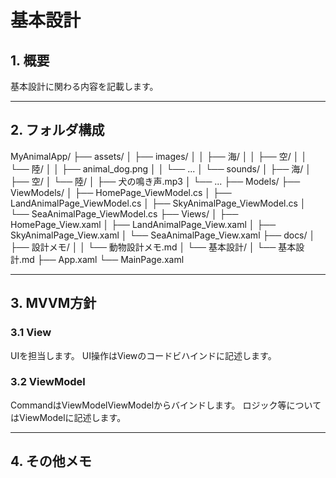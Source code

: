 # 基本設計

## 1. 概要
基本設計に関わる内容を記載します。

----

## 2. フォルダ構成
MyAnimalApp/
├── assets/
│   ├── images/
│   │   ├── 海/
│   │   ├── 空/
│   │   └── 陸/
│   │       ├── animal_dog.png
│   │       └── ...
│   └── sounds/
│       ├── 海/
│       ├── 空/
│       └── 陸/
│           ├── 犬の鳴き声.mp3
│           └── ...
├── Models/
├── ViewModels/
│   ├── HomePage_ViewModel.cs
│   ├── LandAnimalPage_ViewModel.cs
│   ├── SkyAnimalPage_ViewModel.cs
│   └── SeaAnimalPage_ViewModel.cs
├── Views/
│   ├── HomePage_View.xaml
│   ├── LandAnimalPage_View.xaml
│   ├── SkyAnimalPage_View.xaml
│   └── SeaAnimalPage_View.xaml
├── docs/
│   ├── 設計メモ/
│   │   └── 動物設計メモ.md
│   └── 基本設計/
│       └── 基本設計.md
├── App.xaml
└── MainPage.xaml

----

## 3. MVVM方針

### 3.1 View
UIを担当します。
UI操作はViewのコードビハインドに記述します。

### 3.2 ViewModel
CommandはViewModelViewModelからバインドします。
ロジック等についてはViewModelに記述します。

----

## 4. その他メモ
